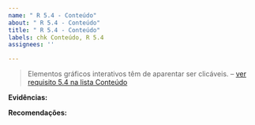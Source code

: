 ```yaml
---
name: " R 5.4 - Conteúdo"
about: " R 5.4 - Conteúdo"
title: " R 5.4 - Conteúdo"
labels: chk Conteúdo, R 5.4
assignees: ''

---
```


> Elementos gráficos interativos têm de aparentar ser clicáveis.
> – [ver requisito 5.4 na lista Conteúdo](https://amagovpt.github.io/kit-selo/checklists/checklist-conteudo#n54)


**Evidências:**

 **Recomendações:**
